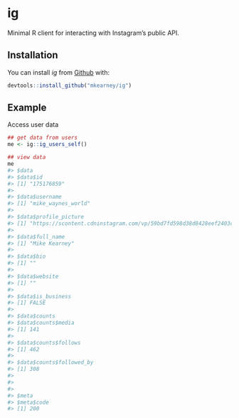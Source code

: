 
<!-- README.md is generated from README.Rmd. Please edit that file -->

# ig

Minimal R client for interacting with Instagram’s public API.

## Installation

You can install *ig* from [Github](https://github.com) with:

``` r
devtools::install_github("mkearney/ig")
```

## Example

Access user data

``` r
## get data from users
me <- ig::ig_users_self()

## view data
me
#> $data
#> $data$id
#> [1] "175176859"
#> 
#> $data$username
#> [1] "mike_waynes_world"
#> 
#> $data$profile_picture
#> [1] "https://scontent.cdninstagram.com/vp/59bd7fd598d38d8428eef2403c989a77/5BE4E3E6/t51.2885-19/s150x150/14499103_1138889339499723_3411021829156896768_a.jpg"
#> 
#> $data$full_name
#> [1] "Mike Kearney"
#> 
#> $data$bio
#> [1] ""
#> 
#> $data$website
#> [1] ""
#> 
#> $data$is_business
#> [1] FALSE
#> 
#> $data$counts
#> $data$counts$media
#> [1] 141
#> 
#> $data$counts$follows
#> [1] 462
#> 
#> $data$counts$followed_by
#> [1] 308
#> 
#> 
#> 
#> $meta
#> $meta$code
#> [1] 200
```
